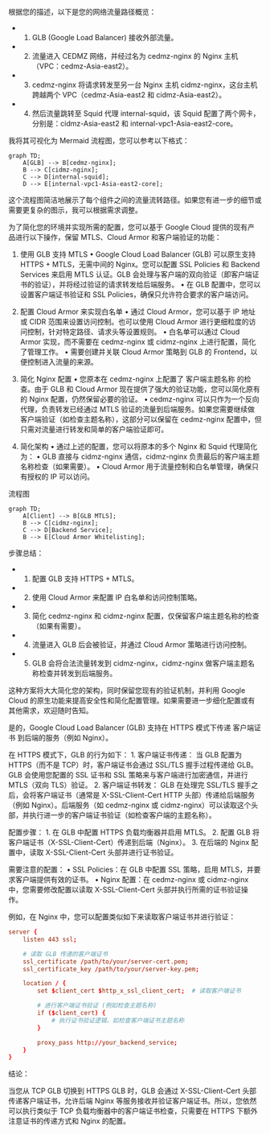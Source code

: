 根据您的描述，以下是您的网络流量路径概览：
-	1.	GLB (Google Load Balancer) 接收外部流量。
-	2.	流量进入 CEDMZ 网络，并经过名为 cedmz-nginx 的 Nginx 主机（VPC：cedmz-Asia-east2）。
-	3.	cedmz-nginx 将请求转发至另一台 Nginx 主机 cidmz-nginx，这台主机跨越两个 VPC（cedmz-Asia-east2 和 cidmz-Asia-east2）。
-	4.	然后流量跳转至 Squid 代理 internal-squid，该 Squid 配置了两个网卡，分别是：cidmz-Asia-east2 和 internal-vpc1-Asia-east2-core。

我将其可视化为 Mermaid 流程图，您可以参考以下格式：
```mermaid
graph TD;
    A[GLB] --> B[cedmz-nginx];
    B --> C[cidmz-nginx];
    C --> D[internal-squid];
    D --> E[internal-vpc1-Asia-east2-core];
```
这个流程图简洁地展示了每个组件之间的流量流转路径。如果您有进一步的细节或需要更复杂的图示，我可以根据需求调整。



为了简化您的环境并实现所需的配置，您可以基于 Google Cloud 提供的现有产品进行以下操作，保留 MTLS、Cloud Armor 和客户端验证的功能：

1. 使用 GLB 支持 MTLS
	•	Google Cloud Load Balancer (GLB) 可以原生支持 HTTPS + MTLS，无需中间的 Nginx。您可以配置 SSL Policies 和 Backend Services 来启用 MTLS 认证。GLB 会处理与客户端的双向验证（即客户端证书的验证），并将经过验证的请求转发给后端服务。
	•	在 GLB 配置中，您可以设置客户端证书验证和 SSL Policies，确保只允许符合要求的客户端访问。

2. 配置 Cloud Armor 来实现白名单
	•	通过 Cloud Armor，您可以基于 IP 地址或 CIDR 范围来设置访问控制。也可以使用 Cloud Armor 进行更细粒度的访问控制，针对特定路径、请求头等设置规则。
	•	白名单可以通过 Cloud Armor 实现，而不需要在 cedmz-nginx 或 cidmz-nginx 上进行配置，简化了管理工作。
	•	需要创建并关联 Cloud Armor 策略到 GLB 的 Frontend，以便控制进入流量的来源。

3. 简化 Nginx 配置
	•	您原本在 cedmz-nginx 上配置了 客户端主题名称 的检查。由于 GLB 和 Cloud Armor 现在提供了强大的验证功能，您可以简化原有的 Nginx 配置，仍然保留必要的验证。
	•	cedmz-nginx 可以只作为一个反向代理，负责转发已经通过 MTLS 验证的流量到后端服务。如果您需要继续做客户端验证（如检查主题名称），这部分可以保留在 cedmz-nginx 配置中，但只需对流量进行转发和简单的客户端验证即可。

4. 简化架构
	•	通过上述的配置，您可以将原本的多个 Nginx 和 Squid 代理简化为：
	•	GLB 直接与 cidmz-nginx 通信，cidmz-nginx 负责最后的客户端主题名称检查（如果需要）。
	•	Cloud Armor 用于流量控制和白名单管理，确保只有授权的 IP 可以访问。

流程图
```mermaid
graph TD;
    A[Client] --> B[GLB MTLS];
    B --> C[cidmz-nginx];
    C --> D[Backend Service];
    B --> E[Cloud Armor Whitelisting];
```
步骤总结：
-	1.	配置 GLB 支持 HTTPS + MTLS。
-	2.	使用 Cloud Armor 来配置 IP 白名单和访问控制策略。
-	3.	简化 cedmz-nginx 和 cidmz-nginx 配置，仅保留客户端主题名称的检查（如果有需要）。
-	4.	流量进入 GLB 后会被验证，并通过 Cloud Armor 策略进行访问控制。
-	5.	GLB 会将合法流量转发到 cidmz-nginx，cidmz-nginx 做客户端主题名称检查并转发到后端服务。

这种方案将大大简化您的架构，同时保留您现有的验证机制，并利用 Google Cloud 的原生功能来提高安全性和简化配置管理。如果需要进一步细化配置或有其他需求，欢迎随时告知。

是的，Google Cloud Load Balancer (GLB) 支持在 HTTPS 模式下传递 客户端证书 到后端的服务（例如 Nginx）。

在 HTTPS 模式下，GLB 的行为如下：
	1.	客户端证书传递： 当 GLB 配置为 HTTPS（而不是 TCP）时，客户端证书会通过 SSL/TLS 握手过程传递给 GLB。GLB 会使用您配置的 SSL 证书和 SSL 策略来与客户端进行加密通信，并进行 MTLS（双向 TLS）验证。
	2.	客户端证书转发： GLB 在处理完 SSL/TLS 握手之后，会将客户端证书（通常是 X-SSL-Client-Cert HTTP 头部）传递给后端服务（例如 Nginx）。后端服务（如 cedmz-nginx 或 cidmz-nginx）可以读取这个头部，并执行进一步的客户端证书验证（如检查客户端的主题名称）。

配置步骤：
	1.	在 GLB 中配置 HTTPS 负载均衡器并启用 MTLS。
	2.	配置 GLB 将客户端证书（X-SSL-Client-Cert）传递到后端（Nginx）。
	3.	在后端的 Nginx 配置中，读取 X-SSL-Client-Cert 头部并进行证书验证。

需要注意的配置：
	•	SSL Policies：在 GLB 中配置 SSL 策略，启用 MTLS，并要求客户端提供有效的证书。
	•	Nginx 配置：在 cedmz-nginx 或 cidmz-nginx 中，您需要修改配置以读取 X-SSL-Client-Cert 头部并执行所需的证书验证操作。

例如，在 Nginx 中，您可以配置类似如下来读取客户端证书并进行验证：
```nginx.conf
server {
    listen 443 ssl;

    # 读取 GLB 传递的客户端证书
    ssl_certificate /path/to/your/server-cert.pem;
    ssl_certificate_key /path/to/your/server-key.pem;

    location / {
        set $client_cert $http_x_ssl_client_cert;  # 读取客户端证书

        # 进行客户端证书验证 (例如检查主题名称)
        if ($client_cert) {
            # 执行证书验证逻辑，如检查客户端证书主题名称
        }

        proxy_pass http://your_backend_service;
    }
}
```
结论：

当您从 TCP GLB 切换到 HTTPS GLB 时，GLB 会通过 X-SSL-Client-Cert 头部传递客户端证书，允许后端 Nginx 等服务接收并验证客户端证书。所以，您依然可以执行类似于 TCP 负载均衡器中的客户端证书检查，只需要在 HTTPS 下额外注意证书的传递方式和 Nginx 的配置。
